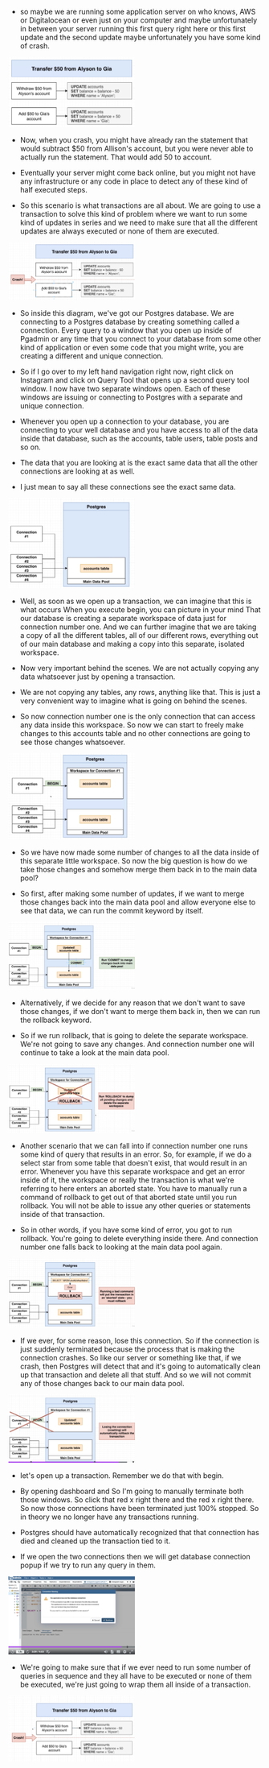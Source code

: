 - so maybe we are running some application server on who knows, AWS or Digitalocean or even just on your computer and maybe unfortunately in between your server running this first query right here or this first update and the second update maybe unfortunately you have some kind of crash.

[<img src="./pictures/transactions_01.png" width="50%"/>](./pictures/transactions_01.png)

-  Now, when you crash, you might have already ran the statement that would subtract $50 from Allison's account, but you were never able to actually run the statement. That would add 50 to account.

- Eventually your server might come back online, but you might not have any infrastructure or any code in place to detect any of these kind of half executed steps.

- So this scenario is what transactions are all about. We are going to use a transaction to solve this kind of problem where we want to run some kind of updates in series and we need to make sure that all the different updates are always executed or none of them are executed.

[<img src="./pictures/transactions_02.png" width="50%"/>](./pictures/transactions_02.png)

- So inside this diagram, we've got our Postgres database. We are connecting to a Postgres database by creating something called a connection. Every query to a window that you open up inside of Pgadmin or any time that you connect to your database from some other kind of application or even some code that you might write, you are creating a different and unique connection.

- So if I go over to my left hand navigation right now, right click on Instagram and click on Query Tool that opens up a second query tool window. I now have two separate windows open. Each of these windows are issuing or connecting to Postgres with a separate and unique connection.

- Whenever you open up a connection to your database, you are connecting to your well database and you have access to all of the data inside that database, such as the accounts, table users, table posts and so on.

- The data that you are looking at is the exact same data that all the other connections are looking at as well.

- I just mean to say all these connections see the exact same data.

[<img src="./pictures/postgres_connection_diagram.png" width="50%"/>](./pictures/postgres_connection_diagram.png)

- Well, as soon as we open up a transaction, we can imagine that this is what occurs When you execute begin, you can picture in your mind That our database is creating a separate workspace of data just for connection number one. And we can further imagine that we are taking a copy of all the different tables, all of our different rows, everything out of our main database and making a copy into this separate, isolated workspace.

- Now very important behind the scenes. We are not actually copying any data whatsoever just by opening a transaction.

- We are not copying any tables, any rows, anything like that. This is just a very convenient way to imagine what is going on behind the scenes.

- So now connection number one is the only connection that can access any data inside this workspace. So now we can start to freely make changes to this accounts table and no other connections are going to see those changes whatsoever.

[<img src="./pictures/transaction_begin.png" width="50%"/>](./pictures/transaction_begin.png)

- So we have now made some number of changes to all the data inside of this separate little workspace. So now the big question is how do we take those changes and somehow merge them back in to the main data pool?

- So first, after making some number of updates, if we want to merge those changes back into the main data pool and allow everyone else to see that data, we can run the commit keyword by itself.

[<img src="./pictures/commit_postgres.png" width="50%"/>](./pictures/commit_postgres.png)

- Alternatively, if we decide for any reason that we don't want to save those changes, if we don't want to merge them back in, then we can run the rollback keyword.

- So if we run rollback, that is going to delete the separate workspace. We're not going to save any changes. And connection number one will continue to take a look at the main data pool.

[<img src="./pictures/rollback.png" width="50%"/>](./pictures/rollback.png)

- Another scenario that we can fall into if connection number one runs some kind of query that results in an error. So, for example, if we do a select star from some table that doesn't exist, that would result in an error. Whenever you have this separate workspace and get an error inside of it, the workspace or really the transaction is what we're referring to here enters an aborted state. You have to manually run a command of rollback to get out of that aborted state until you run rollback. You will not be able to issue any other queries or statements inside of that transaction.

- So in other words, if you have some kind of error, you got to run rollback. You're going to delete everything inside there. And connection number one falls back to looking at the main data pool again.


[<img src="./pictures/transaction_error.png" width="50%"/>](./pictures/transaction_error.png)

- If we ever, for some reason, lose this connection. So if the connection is just suddenly terminated because the process that is making the connection crashes. So like our server or something like that, if we crash, then Postgres will detect that and it's going to automatically clean up that transaction and delete all that stuff. And so we will not commit any of those changes back to our main data pool.

[<img src="./pictures/connection_loss.png" width="50%"/>](./pictures/connection_loss.png)

- let's open up a transaction. Remember we do that with begin.

- By opening dashboard and So I'm going to manually terminate both those windows. So click that red x right there and the red x right there. So now those connections have been terminated just 100% stopped. So in theory we no longer have any transactions running.

- Postgres should have automatically recognized that that connection has died and cleaned up the transaction tied to it.

- If we open the two connections then we will get database connection popup if we try to run any query in them.

[<img src="./pictures/database_connection_error.png" width="50%"/>](./pictures/database_connection_error.png)


- We're going to make sure that if we ever need to run some number of queries in sequence and they all have to be executed or none of them be executed, we're just going to wrap them all inside of a transaction.

[<img src="./pictures/transaction_crash_01.png" width="50%"/>](./pictures/transaction_crash_01.png)



